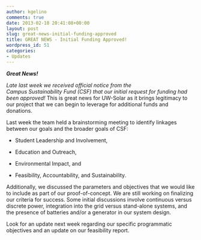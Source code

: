 ```yaml
---
author: kgelino
comments: true
date: 2013-02-18 20:41:08+00:00
layout: post
slug: great-news-initial-funding-approved
title: GREAT NEWS - Initial Funding Approved!
wordpress_id: 51
categories:
- Updates
---
```


_**Great News!**_

_Late last week we received official notice from the Campus Sustainability Fund (CSF) that our initial request for funding had been approved!_ This is great news for UW-Solar as it brings legitimacy to our project that we can begin to leverage for additional funds and donations.

Last week the team held a brainstorming meeting to identify linkages between our goals and the broader goals of CSF:



	
  * Student Leadership and Involvement,

	
  * Education and Outreach,

	
  * Environmental Impact, and

	
  * Feasibility, Accountability, and Sustainability.


Additionally, we discussed the parameters and objectives that we would like to include as part of our proof-of-concept. We are still working on finalizing our criteria for success. Some initial discussions involve continuous versus discrete power, integration into the grid versus stand-alone systems, and the presence of batteries and/or a generator in our system design.

Look for an update next week regarding our specific programmatic objectives and an update on our feasibility report.
